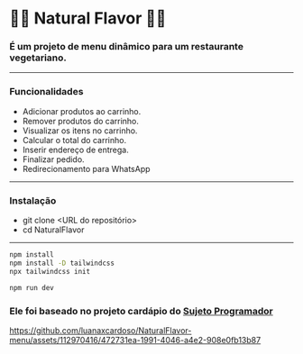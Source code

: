 # 🌿🍔 Natural Flavor 🍔🌿

### É um projeto de menu dinâmico para um restaurante vegetariano.

----
### Funcionalidades

- Adicionar produtos ao carrinho.
- Remover produtos do carrinho.
- Visualizar os itens no carrinho.
- Calcular o total do carrinho.
- Inserir endereço de entrega.
- Finalizar pedido.
- Redirecionamento para WhatsApp 
---
### Instalação
- git clone <URL do repositório>
- cd NaturalFlavor
---
```bash	
npm install
npm install -D tailwindcss
npx tailwindcss init

```
```bash
npm run dev
```
### Ele foi baseado no projeto cardápio do [Sujeto Programador](https://github.com/sujeitoprogramador)


https://github.com/luanaxcardoso/NaturalFlavor-menu/assets/112970416/472731ea-1991-4046-a4e2-908e0fb13b87







